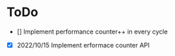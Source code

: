 # ToDo

- [] Implement performance counter++ in every cycle
- [x] 2022/10/15 Implement erformace counter API 
